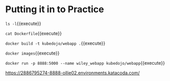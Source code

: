 # Putting it in to Practice

`ls -l`{{execute}}

`cat Dockerfile`{{execute}}

`docker build -t kubedojo/webapp .`{{execute}}

`docker images`{{execute}}

`docker run -p 8888:5000 --name wiley_webapp kubedojo/webapp`{{execute}}

https://2886795274-8888-ollie02.environments.katacoda.com/
